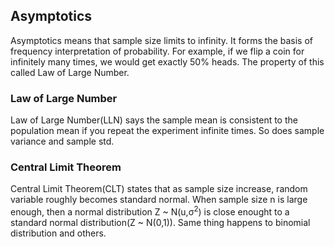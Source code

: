 ## Asymptotics
Asymptotics means that sample size limits to infinity. It forms the basis of frequency interpretation of probability. For example, if we flip a coin for infinitely many times, we would get exactly 50% heads. The property of this called Law of Large Number.


### Law of Large Number
Law of Large Number(LLN) says the sample mean is consistent to the population mean if you repeat the experiment infinite times. So does sample variance and sample std.

### Central Limit Theorem
Central Limit Theorem(CLT) states that as sample size increase, random variable roughly becomes standard normal. When sample size n is large enough, then a normal distribution Z ~ N(u,σ<sup>2</sup>) is close enought to a standard normal distribution(Z ~ N(0,1)). Same thing happens to binomial distribution and others.




